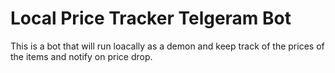 # Local Price Tracker Telgeram Bot
This is a bot that will run loacally as a demon and keep track of the prices of the items and notify on price drop.
